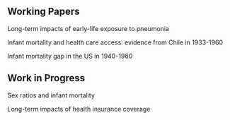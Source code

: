 ## Working Papers

Long-term impacts of early-life exposure to pneumonia

Infant mortality and health care access: evidence from Chile in 1933-1960

Infant mortality gap in the US in 1940-1960

## Work in Progress

Sex ratios and infant mortality

Long-term impacts of health insurance coverage
